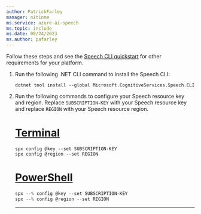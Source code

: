 ```yaml
---
author: PatrickFarley
manager: nitinme
ms.service: azure-ai-speech
ms.topic: include
ms.date: 08/24/2023
ms.author: pafarley
---
```


Follow these steps and see the [Speech CLI quickstart](~/articles/ai-services/speech-service/spx-basics.md#download-and-install) for other requirements for your platform.

1. Run the following .NET CLI command to install the Speech CLI:

   ```dotnetcli
   dotnet tool install --global Microsoft.CognitiveServices.Speech.CLI
   ```

1. Run the following commands to configure your Speech resource key and region. Replace `SUBSCRIPTION-KEY` with your Speech resource key and replace `REGION` with your Speech resource region.

   # [Terminal](#tab/terminal)

   ```console
   spx config @key --set SUBSCRIPTION-KEY
   spx config @region --set REGION
   ```

   # [PowerShell](#tab/powershell)

   ```powershell
   spx --% config @key --set SUBSCRIPTION-KEY
   spx --% config @region --set REGION
   ```

   ***
